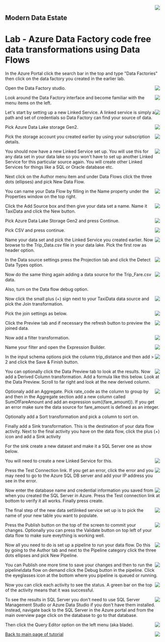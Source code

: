 <img style="float: right;" src="../../graphics/solutions-microsoft-logo-small.png">

## Modern Data Estate
# Lab - Azure Data Factory code free data transformations using Data Flows

In the Azure Portal click the search bar in the top and type "Data Factories"
then click on the data factory you created in the earlier lab.

<img style="float: right;" src="../../graphics/DF_FindFactory.png">

Open the Data Factory studio.

<img style="float: right;" src="../../graphics/DF_OpenDF.png">

Look around the Data Factory interface and become familiar with the menu items on the left.

<img style="float: right;" src="../../graphics/DF_Splash.png">

Let's start by setting up a new Linked Service. A linked service is simply a path and set of credentials so Data Factory can find your source of data.

<img style="float: right;" src="../../graphics/DF_NewLinkedService.png">

Pick Azure Data Lake storage Gen2.

<img style="float: right;" src="../../graphics/DF_DataLakeSource.png">

Pick the storage account you created earlier by using your subscription details.

<img style="float: right;" src="../../graphics/DF_Credentials.png">

You should now have a new Linked Service set up.  You will use this for any data set in your data lake
so you won't have to set up another Linked Service for this particular source again.  You will create
other Linked Services for things like a SQL or Oracle database etc.

Next click on the Author menu item and under Data Flows click the three dots (ellipses) and pick New Data Flow.

<img style="float: right;" src="../../graphics/DF_AuthorDataFlow.png">

You can name your Data Flow by filling in the Name property under the Properties window on the top right. 

<img style="float: right;" src="../../graphics/DF_DFName.png">

Click the Add Source box and then give your data set a name.  Name it TaxiData and click the New button.

<img style="float: right;" src="../../graphics/DF_NewSource.png">

Pick Azure Data Lake Storage Gen2 and press Continue.

<img style="float: right;" src="../../graphics/DF_NewDataSet1.png">

Pick CSV and press continue.

<img style="float: right;" src="../../graphics/DF_NewDataSet2.png">

Name your data set and pick the Linked Service you created earlier.  Now browse to the Trip_Data.csv file
in your data lake. Pick the first row as header option.

<img style="float: right;" src="../../graphics/DF_NewDataSet3.png">

In the Data source settings press the Projection tab and click the Detect Data Types option.

<img style="float: right;" src="../../graphics/DF_Projection1.png">

Now do the same thing again adding a data source for the Trip_Fare.csv data.

Also, turn on the Data flow debug option.

<img style="float: right;" src="../../graphics/DF_Debug.png">

Now click the small plus (+) sign next to your TaxiData data source and pick the Join transformation. 

<img style="float: right;" src="../../graphics/DF_Join1.png">

Pick the join settings as below.

<img style="float: right;" src="../../graphics/DF_Join2.png">

Click the Preview tab and if necessary the refresh button to preview the joined data.

<img style="float: right;" src="../../graphics/DF_JoinPreview.png">

Now add a filter transformation.

<img style="float: right;" src="../../graphics/DF_Filter.png">

Name your filter and open the Expression Builder.

<img style="float: right;" src="../../graphics/DF_Filter2.png">

In the input schema options pick the column trip_distance and then add > 2 and click the Save & Finish button.

<img style="float: right;" src="../../graphics/DF_Filter3.png">

You can optionally click the Data Preview tab to look at the results. 
Now add a Derived Column transformation. Add a formula like this below.
Look at the Data Preview. Scroll to far right and look at the new derived column.

<img style="float: right;" src="../../graphics/DF_Derived.png">

Optionaly add an Aggregate.  Pick rate_code as the column to group by and then in the Aggregate section add a new column called SumOfFareAmount and add 
an expression sum({fare_amount}). If you get an error make sure the data source for fare_amount is defined as an integer. 

Optionally add a Sort transformation and pick a column to sort on.

Finally add a Sink transformation. This is the destination of your data flow activity. 
Next to the final activity you have on the data flow, click the plus (+) icon and add a Sink activity

For the sink create a new dataset and make it a SQL Server one as show below.

<img style="float: right;" src="../../graphics/AzureSQLDB.png">

You will need to create a new Linked Service for this.

<img style="float: right;" src="../../graphics/AzureSQLDB2.png">

Press the Test Connection link. If you get an error, click the error and you may need to go to the Azure SQL DB server and add
your IP address you see in the error. 

<img style="float: right;" src="../../graphics/AzureSQLDBFirewall.png">

Now enter the database name and credential information you saved from when you created the SQL Server in Azure.
Press the Test connection link at bottom to verify it all works. Finally press create.

<img style="float: right;" src="../../graphics/DF_Sink4.png">

The final step of the new data set\linked service set up is to pick the name of your new table you want to populate.

<img style="float: right;" src="../../graphics/DF_Sink5.png">

Press the Publish button on the top of the screen to commit your changes. Optionally you can press
the Validate button on top left of your data flow to make sure eveything is working well.

<img style="float: right;" src="../../graphics/DF_Publish.png">

Now all you need to do is set up a pipeline to run your data flow.  Do this by
going to the Author tab and next to the Pipeline category click the three dots ellipses and pick New Pipeline.

<img style="float: right;" src="../../graphics/DF_Pipeline1.png">

You can Publish one more time to save your changes and then to run the pipeline\data flow on demand click the Debug button in the pipeline. 
Click the eyeglasses icon at the bottom where you pipeline is queued or running. 

<img style="float: right;" src="../../graphics/DF_Pipeline2.png">

Now you can click each activity to see the status.  A green bar on the top of the activity means that it was successful. 

<img style="float: right;" src="../../graphics/DF_Pipeline3.png">

To see the results in SQL Server you don't need to use SQL Server Management Studio or Azure Data Studio if you 
don't have them installed. Instead, navigate back to the SQL Server in the Azure portal and from the main overview
page click on the database to go to that database.

<img style="float: right;" src="../../graphics/DF_SelectFromSQL2.png">

Then click the Query Editor option on the left menu (aka blade).

<img style="float: right;" src="../../graphics/DF_SelectFromSQL.png">


[Back to main page of tutorial](https://github.com/krepko7/Modern-Data-Estate)